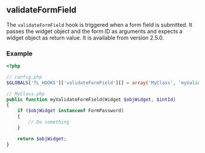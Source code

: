 validateFormField
-----------------

The `validateFormField` hook is triggered when a form field is submitted. It passes the widget object and the form ID as arguments and expects a widget object as return value. It is available from version 2.5.0.


### Example ###

```php
<?php

// config.php
$GLOBALS['TL_HOOKS']['validateFormField'][] = array('MyClass', 'myValidateFormField');

// MyClass.php
public function myValidateFormField(Widget $objWidget, $intId)
{
    if ($objWidget instanceof FormPassword)
    {
        // Do something
    }

    return $objWidget;
}
```
